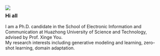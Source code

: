 <img align="left" src="https://github-readme-stats.vercel.app/api?username=shiming-chen&show_icons=true&count_private=true&theme=radical" />

### Hi all

I am a Ph.D. candidate in the School of Electronic Information and Communication at Huazhong University of Science and Technology, advised by Prof. Xinge You.  
My research interests including generative modeling and learning, zero-shot learning, domain adaptation.



<!--
**godka/godka** is a ✨ _special_ ✨ repository because its `README.md` (this file) appears on your GitHub profile.

Here are some ideas to get you started:

- 🔭 I’m currently working on ...
- 🌱 I’m currently learning ...
- 👯 I’m looking to collaborate on ...
- 🤔 I’m looking for help with ...
- 💬 Ask me about ...
- 📫 How to reach me: ...
- 😄 Pronouns: ...
- ⚡ Fun fact: ...
-->
